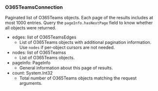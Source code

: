 ### O365TeamsConnection
Paginated list of O365Teams objects. Each page of the results includes at most 1000 entries. Query the `pageInfo.hasNextPage` field to know whether all objects were returned.

- edges: list of O365TeamsEdges
  - List of O365Teams objects with additional pagination information. Use `nodes` if per-object cursors are not needed.
- nodes: list of O365Teamss
  - List of O365Teams objects.
- pageInfo: PageInfo
  - General information about this page of results.
- count: System.Int32
  - Total number of O365Teams objects matching the request arguments.
